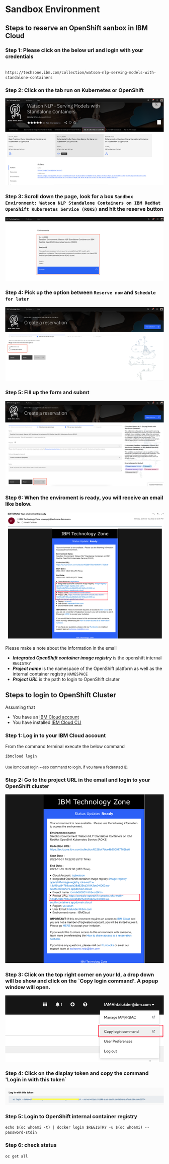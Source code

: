 # Sandbox Environment

## Steps to reserve an OpenShift sanbox in IBM Cloud

### Step 1: Please click on the below url and login with your credentials

```

https://techzone.ibm.com/collection/watson-nlp-serving-models-with-standalone-containers

```

### Step 2: Click on the tab run on Kubernetes or OpenShift

![Step 2](images/step2.png)

### Step 3: Scroll down the page, look for a box `Sandbox Environment: Watson NLP Standalone Containers on IBM RedHat OpenShift Kubernetes Service (ROKS)` and hit the reserve button

![Step 3](images/step3.png)

### Step 4: Pick up the option between `Reserve now` and `Schedule for later`

![Step 4](images/step4.png)

### Step 5: Fill up the form and submt

![Step 5](images/step5.png)

### Step 6: When the enviroment is ready, you will receive an email like below.

![Step 6](images/step6.png)

Please make a note about the information in the email

- ***Integrated OpenShift container image registry*** is the openshift internal `REGISTRY`
- ***Project name*** is the namespace of the OpenShift platform as well as the internal container registry `NAMESPACE`
- ***Project URL*** is the path to login to OpenShift clsuter


## Steps to login to OpenShift Cluster

Assuming that
- You have an [IBM Cloud account](https://cloud.ibm.com/login)
- You have installed [IBM Cloud CLI](https://cloud.ibm.com/docs/cli?topic=cli-getting-started)

### Step 1: Log in to your IBM Cloud account

From the command terminal execute the below command

```
ibmcloud login
```

<sub>Use ibmcloud login --sso command to login, if you have a federated ID.</sub>

### Step 2: Go to the project URL in the email and login to your OpenShift cluster

![Step 7](images/step7.png)

### Step 3: Click on the top right corner on your Id, a drop down will be show and click on the `Copy login command'. A popup window will open.

![Step 8](images/step8.png)

### Step 4: Click on the display token and copy the command 'Login in with this token`

![Step 9](images/step9.png)

### Step 5: Login to OpenShift internal container registry

```
echo $(oc whoami -t) | docker login $REGISTRY -u $(oc whoami) --password-stdin
```

### Step 6: check status

```
oc get all
```




